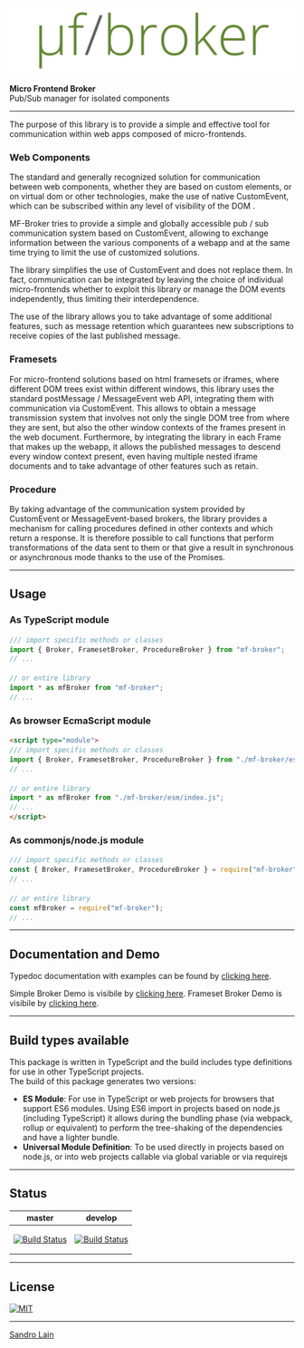 ![mf-broker](https://raw.githubusercontent.com/sandrolain/mf-broker/bc84a679f7b2b4e67cfa93350816c7197e9257ea/assets/logo.svg?sanitize=true "mf-broker")

<p align="center">

**Micro Frontend Broker**  
Pub/Sub manager for isolated components

</p>

---

The purpose of this library is to provide a simple and effective tool for communication within web apps composed of micro-frontends.

### Web Components 

The standard and generally recognized solution for communication between web components, whether they are based on custom elements, or on virtual dom or other technologies, make the use of native CustomEvent, which can be subscribed within any level of visibility of the DOM .

MF-Broker tries to provide a simple and globally accessible pub / sub communication system based on CustomEvent, allowing to exchange information between the various components of a webapp and at the same time trying to limit the use of customized solutions.

The library simplifies the use of CustomEvent and does not replace them. In fact, communication can be integrated by leaving the choice of individual micro-frontends whether to exploit this library or manage the DOM events independently, thus limiting their interdependence.

The use of the library allows you to take advantage of some additional features, such as message retention which guarantees new subscriptions to receive copies of the last published message.

### Framesets

For micro-frontend solutions based on html framesets or iframes, where different DOM trees exist within different windows, this library uses the standard postMessage / MessageEvent web API, integrating them with communication via CustomEvent.
This allows to obtain a message transmission system that involves not only the single DOM tree from where they are sent, but also the other window contexts of the frames present in the web document.
Furthermore, by integrating the library in each Frame that makes up the webapp, it allows the published messages to descend every window context present, even having multiple nested iframe documents and to take advantage of other features such as retain.

### Procedure

By taking advantage of the communication system provided by CustomEvent or MessageEvent-based brokers, the library provides a mechanism for calling procedures defined in other contexts and which return a response. It is therefore possible to call functions that perform transformations of the data sent to them or that give a result in synchronous or asynchronous mode thanks to the use of the Promises.


---

## Usage

### As TypeScript module

```typescript
/// import specific methods or classes
import { Broker, FramesetBroker, ProcedureBroker } from "mf-broker";
// ...

// or entire library
import * as mfBroker from "mf-broker";
// ...
```

### As browser EcmaScript module

```html
<script type="module">
/// import specific methods or classes
import { Broker, FramesetBroker, ProcedureBroker } from "./mf-broker/esm/index.js";
// ...

// or entire library
import * as mfBroker from "./mf-broker/esm/index.js";
// ...
</script>
```

### As commonjs/node.js module

```javascript
/// import specific methods or classes
const { Broker, FramesetBroker, ProcedureBroker } = require("mf-broker");
// ...

// or entire library
const mfBroker = require("mf-broker");
// ...
```

---

## Documentation and Demo

Typedoc documentation with examples can be found by [clicking here](https://sandrolain.github.io/mf-broker/typedocs/modules/_index_.html).

Simple Broker Demo is visibile by [clicking here](https://sandrolain.github.io/mf-broker/demo/index.html).
Frameset Broker Demo is visibile by [clicking here](https://sandrolain.github.io/mf-broker/demo/index-frame.html).

---

## Build types available

This package is written in TypeScript and the build includes type definitions for use in other TypeScript projects.  
The build of this package generates two versions:
- **ES Module**: For use in TypeScript or web projects for browsers that support ES6 modules. Using ES6 import in projects based on node.js (including TypeScript) it allows during the bundling phase (via webpack, rollup or equivalent) to perform the tree-shaking of the dependencies and have a lighter bundle.
- **Universal Module Definition**: To be used directly in projects based on node.js, or into web projects callable via global variable or via requirejs

---

## Status

<table><thead><tr><th>master</th><th>develop</th></tr></thead><tbody><tr><td>

[![Build Status](https://travis-ci.org/sandrolain/mf-broker.svg?branch=master)](https://travis-ci.org/sandrolain/mf-broker)

</td><td>

[![Build Status](https://travis-ci.org/sandrolain/mf-broker.svg?branch=develop)](https://travis-ci.org/sandrolain/mf-broker)

</td></tr></tbody></table>

---

## License
[![MIT](https://img.shields.io/github/license/sandrolain/mf-broker)](./LICENSE)

-------------------------

[Sandro Lain](https://www.sandrolain.com/)

